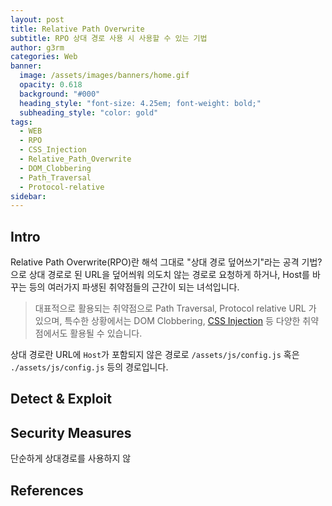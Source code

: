 ```yaml
---
layout: post
title: Relative Path Overwrite
subtitle: RPO 상대 경로 사용 시 사용할 수 있는 기법
author: g3rm
categories: Web
banner:
  image: /assets/images/banners/home.gif
  opacity: 0.618
  background: "#000"
  heading_style: "font-size: 4.25em; font-weight: bold;"
  subheading_style: "color: gold"
tags:
  - WEB
  - RPO
  - CSS_Injection
  - Relative_Path_Overwrite
  - DOM_Clobbering
  - Path_Traversal
  - Protocol-relative
sidebar:
---
```


## Intro
Relative Path Overwrite(RPO)란 해석 그대로 "상대 경로 덮어쓰기"라는 공격 기법? 으로 상대 경로로 된 URL을 덮어씌워 의도치 않는 경로로 요청하게 하거나, Host를 바꾸는 등의 여러가지 파생된 취약점들의 근간이 되는 녀석입니다.
> 대표적으로 활용되는 취약점으로 Path Traversal, Protocol relative URL 가 있으며, 특수한 상황에서는 DOM Clobbering, [CSS Injection](./CSS-Injection.html) 등 다양한 취약점에서도 활용될 수 있습니다.

상대 경로란 URL에 `Host`가 포함되지 않은 경로로 `/assets/js/config.js` 혹은 `./assets/js/config.js` 등의 경로입니다.

## Detect & Exploit 

## Security Measures
단순하게 상대경로를 사용하지 않

## References
